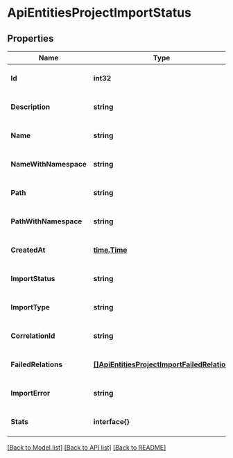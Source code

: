 # ApiEntitiesProjectImportStatus

## Properties
Name | Type | Description | Notes
------------ | ------------- | ------------- | -------------
**Id** | **int32** |  | [optional] [default to null]
**Description** | **string** |  | [optional] [default to null]
**Name** | **string** |  | [optional] [default to null]
**NameWithNamespace** | **string** |  | [optional] [default to null]
**Path** | **string** |  | [optional] [default to null]
**PathWithNamespace** | **string** |  | [optional] [default to null]
**CreatedAt** | [**time.Time**](time.Time.md) |  | [optional] [default to null]
**ImportStatus** | **string** |  | [optional] [default to null]
**ImportType** | **string** |  | [optional] [default to null]
**CorrelationId** | **string** |  | [optional] [default to null]
**FailedRelations** | [**[]ApiEntitiesProjectImportFailedRelation**](API_Entities_ProjectImportFailedRelation.md) |  | [optional] [default to null]
**ImportError** | **string** |  | [optional] [default to null]
**Stats** | **interface{}** |  | [optional] [default to null]

[[Back to Model list]](../README.md#documentation-for-models) [[Back to API list]](../README.md#documentation-for-api-endpoints) [[Back to README]](../README.md)


